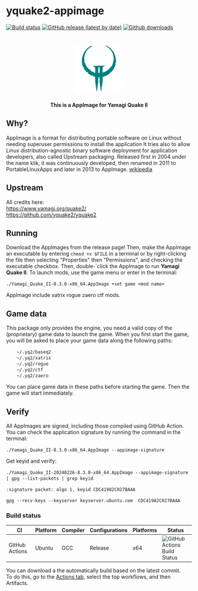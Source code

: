 # yquake2-appimage

[![Build status](https://github.com/tx00100xt/yquake2-appimage/actions/workflows/cibuild.yml/badge.svg)](https://github.com/tx00100xt//yquake2-appimage/actions/)
[![GitHub release (latest by date)](https://img.shields.io/github/v/release/tx00100xt/yquake2-appimage)](https://github.com/tx00100xt/yquake2-appimage/releases/tag/8.3.0)
[![Github downloads](https://img.shields.io/github/downloads/tx00100xt/yquake2-appimage/total.svg?logo=github&logoColor=white&style=flat-square&color=E75776)](https://github.com/tx00100xt/yquake2-appimage/releases/)

<h1 align="center">
  <img src="https://raw.githubusercontent.com/tx00100xt/yquake2-appimage/main/AppDir/usr/share/icons/hicolor/128x128/apps/Quake2.png" alt="AppImage for Yamagi Quake II">
  <br/>
</h1>
<p align="center"><b>This is a AppImage for Yamagi Quake II</b>
  
## Why?
AppImage is a format for distributing portable software on Linux without needing superuser permissions to install the application  It tries also to allow Linux distribution-agnostic binary software deployment for application developers, also called Upstream packaging. Released first in 2004 under the name klik, it was continuously developed, then renamed in 2011 to PortableLinuxApps and later in 2013 to AppImage. [wikipedia](https://en.wikipedia.org/wiki/AppImage)

## Upstream
All credits here:  
https://www.yamagi.org/quake2/  
https://github.com/yquake2/yquake2

## Running
Download the AppImages from the release page! Then, make the AppImage an executable by entering `chmod +x $FILE` in a terminal or by right-clicking the file then selecting "Properties" then "Permissions", and checking the executable checkbox. Then, double-`click the AppImage to run **Yamagi Quake II**. To launch mods, use the game menu or enter in the terminal:
```
./Yamagi_Quake_II-8.3.0-x86_64.AppImage +set game <mod name>
```
AppImage include xatrix rogue zaero ctf mods.

## Game data
This package only provides the engine, you need a valid copy of the (proprietary) game data to launch the game.
When you first start the game, you will be asked to place your game data along the following paths:
```
    ~/.yq2/baseq2
    ~/.yq2/xatrix
    ~/.yq2/rogue
    ~/.yq2/ctf
    ~/.yq2/zaero
```
You can place game data in these paths before starting the game. Then the game will start immediately.

## Verify
All AppImages are signed, including those compiled using GitHub Action.  
You can check the application signature by running the command in the terminal:
```
./Yamagi_Quake_II-8.3.0-x86_64.AppImage --appimage-signature
```
Get keyid and verify:  
```
./Yamagi_Quake_II-20240226-8.3.0-x86_64.AppImage --appimage-signature | gpg --list-packets | grep keyid

```
```
:signature packet: algo 1, keyid CDC41982C027BAAA
```
```
gpg --recv-keys --keyserver keyserver.ubuntu.com  CDC41982C027BAAA

```

### Build status
|CI|Platform|Compiler|Configurations|Platforms|Status|
|---|---|---|---|---|---|
|GitHub Actions|Ubuntu|GCC|Release|x64|![GitHub Actions Build Status](https://github.com/tx00100xt/yquake2-appimage/actions/workflows/cibuild.yml/badge.svg)

You can download a the automatically build based on the latest commit.  
To do this, go to the [Actions tab], select the top workflows, and then Artifacts.

[Actions tab]: https://github.com/tx00100xt//yquake2-appimage/actions "Download Artifacts"
